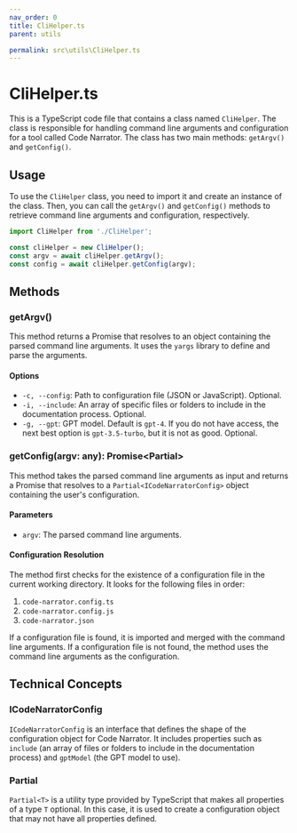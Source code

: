 ```yaml
---
nav_order: 0
title: CliHelper.ts
parent: utils

permalink: src\utils\CliHelper.ts
---
```


# CliHelper.ts

This is a TypeScript code file that contains a class named `CliHelper`. The class is responsible for handling command line arguments and configuration for a tool called Code Narrator. The class has two main methods: `getArgv()` and `getConfig()`.

## Usage

To use the `CliHelper` class, you need to import it and create an instance of the class. Then, you can call the `getArgv()` and `getConfig()` methods to retrieve command line arguments and configuration, respectively.

```typescript
import CliHelper from './CliHelper';

const cliHelper = new CliHelper();
const argv = await cliHelper.getArgv();
const config = await cliHelper.getConfig(argv);
```

## Methods

### getArgv()

This method returns a Promise that resolves to an object containing the parsed command line arguments. It uses the `yargs` library to define and parse the arguments.

#### Options

- `-c, --config`: Path to configuration file (JSON or JavaScript). Optional.
- `-i, --include`: An array of specific files or folders to include in the documentation process. Optional.
- `-g, --gpt`: GPT model. Default is `gpt-4`. If you do not have access, the next best option is `gpt-3.5-turbo`, but it is not as good. Optional.

### getConfig(argv: any): Promise<Partial<ICodeNarratorConfig>>

This method takes the parsed command line arguments as input and returns a Promise that resolves to a `Partial<ICodeNarratorConfig>` object containing the user's configuration.

#### Parameters

- `argv`: The parsed command line arguments.

#### Configuration Resolution

The method first checks for the existence of a configuration file in the current working directory. It looks for the following files in order:

1. `code-narrator.config.ts`
2. `code-narrator.config.js`
3. `code-narrator.json`

If a configuration file is found, it is imported and merged with the command line arguments. If a configuration file is not found, the method uses the command line arguments as the configuration.

## Technical Concepts

### ICodeNarratorConfig

`ICodeNarratorConfig` is an interface that defines the shape of the configuration object for Code Narrator. It includes properties such as `include` (an array of files or folders to include in the documentation process) and `gptModel` (the GPT model to use).

### Partial<T>

`Partial<T>` is a utility type provided by TypeScript that makes all properties of a type `T` optional. In this case, it is used to create a configuration object that may not have all properties defined.